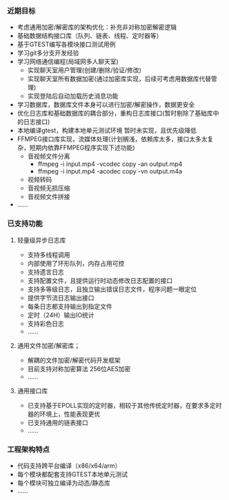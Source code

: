 ### 近期目标
- 考虑通用加密/解密库的架构优化：补充非对称加密解密逻辑
- 基础数据结构接口库（队列、链表、线程、定时器等）
- 基于GTEST编写各模块接口测试用例
- 学习git多分支开发经验
- 学习网络通信编程(局域网多人聊天室)
    - 实现聊天室用户管理(创建/删除/验证/修改)
    - 实现聊天室所有数据加密(通过加密库实现，后续可考虑用数据库代替管理)
    - 实现登陆后自动加载历史消息功能
- 学习数据库，数据库文件本身可以进行加密/解密操作，数据更安全
- 优化日志库和基础数据库的耦合部分，重构日志库接口(暂时剔除了基础库中的日志接口)
- 本地编译gtest，构建本地单元测试环境  暂时未实现，且优先级降低
- FFMPEG接口库实现，流媒体处理(计划搁浅，依赖库太多，接口太多太复杂，短期内依靠FFMPEG程序实现下述功能)
    - 音视频文件分离
        - ffmpeg -i input.mp4 -vcodec copy -an output.mp4
        - ffmpeg -i input.mp4 -acodec copy -vn output.m4a
    - 视频转码
    - 音视频无损压缩
    - 音视频文件拼接
- ......

### 已支持功能
1. 轻量级异步日志库
    - 支持多线程调用
    - 内部使用了环形队列，内存占用可控
    - 支持遗言日志
    - 支持配置文件，且提供运行时动态修改日志配置的接口
    - 支持多等级日志，且独立输出错误日志文件，程序问题一眼定位
    - 提供字节流日志输出接口
    - 每条日志都支持输出到指定文件
    - 定时（24H）输出IO统计
    - 支持彩色日志
    - ......

2. 通用文件加密/解密库；
    - 解耦的文件加密/解密代码开发框架
    - 目前支持对称加密算法 256位AES加密
    - ......

3. 通用接口库
    - 已支持基于EPOLL实现的定时器，相较于其他传统定时器，在要求多定时器的环境上，性能表现更优
    - 已支持通用的链表接口
    - ......

### 工程架构特点
- 代码支持跨平台编译（x86/x64/arm）
- 每个模块都配套支持GTEST本地单元测试
- 每个模块可独立编译为动态/静态库
- ......

